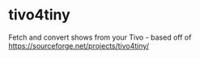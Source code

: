 # tivo4tiny
Fetch and convert shows from your Tivo - based off of https://sourceforge.net/projects/tivo4tiny/
